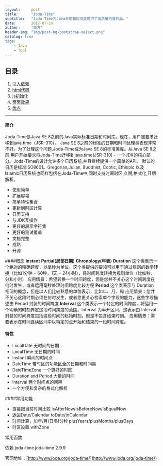 ```yaml
---
layout:     post
title:      "Joda-Time"
subtitle:   "Joda-Time为Java日期和时间类提供了高质量的替代品。"
date:       2017-07-28
author:     "南方"
header-img: "img/post-bg-bootstrap-select.png"
catalog: true
tags:
    - Java
    - Tool
---
```


## 目录
1. [引入依赖](#引入依赖)
2. [html代码](#html代码)
3. [js初始化](#js初始化)
4. [页面效果](#页面效果)
5. [优点](#优点)

---

#### 简介
Joda-Time是Java SE 8之前的Java实际标准日期和时间库。现在，用户被要求迁移到java.time（JSR-310）。
Java SE 8之前的标准的日期和时间处理类表现非常不好。为了处理这个问题,Joda-Time成为Java SE 8的标准类库。从Java SE 8之前,用户开始要求将Joda-Time迁移到java.time(JSR-310) - 一个JDK的核心部分。Joda-Time的设计允许多个日历系统,并且继续提供一个简单的API。 默认的日历是标准ISO8601。Gregorian,Julian, Buddhist, Coptic, Ethiopic 以及 Islamic日历系统也同样包括在Joda-Time中,同时支持时间时区,久期,格式化,日期解析。
* 使用简单
* 扩展容易
* 简单特性集合
* 更新到时区计算
* 日历支持
* 与JDK互操作
* 更好的展示字符集
* 更好的测试覆盖
* 文档完整
* 成熟
* 开源

####概念
**Instant**
**Partial(局部日期)**
**Chronology(年表)**
**Duration**
这个类表示一个绝对的精确跨度，以毫秒为单位。这个类提供的要领可以用于通过规则的数学转换（比如1分钟 = 60秒，1天 = 24小时），将时间跨度转换为规则单位（比如秒、分和小时）
应用情景：希望转换一个时间跨度，但是您并不关心这个时间跨度在何时发生，或者运用毫秒处理时间跨度比较方便
**Period**
这个类表示与 Duration 相同的概念，但是以人们比较熟悉的单位表示，比如年、月、周
应用情景：您并不关心这段时期必须在何时发生，或者您更关心检索单个字段的能力，这些字段描述由 Period 封装的时间跨度
**Interval**
这个类表示一个特定的时间跨度，将运用一个明确的时刻界定这段时间跨度的范围。Interval 为半开区间，这表示由 Interval 封装的时间跨度包括这段时间的起始时刻，但是不包含结束时刻。
应用情景：需要表示在时间连续区间中以特定的点开始和结束的一段时间跨度。
#### 特性
* LocalDate 无时间的日期
* LocalTime 无日期的时间
* Instant 瞬间的时间点
* DateTime 带时区的功能区全的日期和时间类
* DateTimeZone 一个更好的时区
* Duration and Period 大量的时间
* Interval 两个时间点的间隔
* 一个方便和复杂的格式化解析

####常用功能
* 直接跟当前时间比较 isAfterNow/isBeforeNow/isEqualNow
* 返回Date/Calendar toDate/toCalendar
* 时间计算，加年/月/日/时分秒 plusYears/plusMonths/plusDays
* 时区设置 withZone

常用函数

依赖
<dependency>
  <groupId>joda-time</groupId>
  <artifactId>joda-time</artifactId>
  <version>2.9.9</version>
</dependency>


官网地址：[http://www.joda.org/joda-time/](http://www.joda.org/joda-time/)